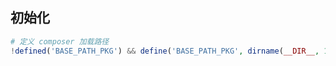 ## 初始化

```php
# 定义 composer 加载路径
!defined('BASE_PATH_PKG') && define('BASE_PATH_PKG', dirname(__DIR__, 1));
```